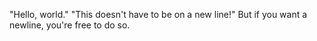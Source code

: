 "Hello, world." "This doesn't have to be on a new line!"
But if you want a newline, you're free to do so.

